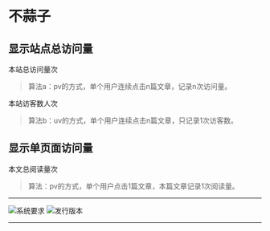 # 不蒜子

## 显示站点总访问量

<span id="busuanzi_container_site_pv">
    本站总访问量<span id="busuanzi_value_site_pv"></span>次
</span>

> 算法a：pv的方式，单个用户连续点击n篇文章，记录n次访问量。

<span id="busuanzi_container_site_uv">
    本站访客数<span id="busuanzi_value_site_uv"></span>人次
</span>

> 算法b：uv的方式，单个用户连续点击n篇文章，只记录1次访客数。


## 显示单页面访问量

<span id="busuanzi_container_page_pv">
    本文总阅读量<span id="busuanzi_value_page_pv"></span>次
</span>

> 算法：pv的方式，单个用户点击1篇文章，本篇文章记录1次阅读量。

---

<img src="https://img.shields.io/badge/系统-Windows7+-green.svg" alt="系统要求" />
<img src="https://img.shields.io/badge/发行-v1.0.0-green.svg" alt="发行版本" />

---

<script>
console.log("脚本开始执行...");
</script>